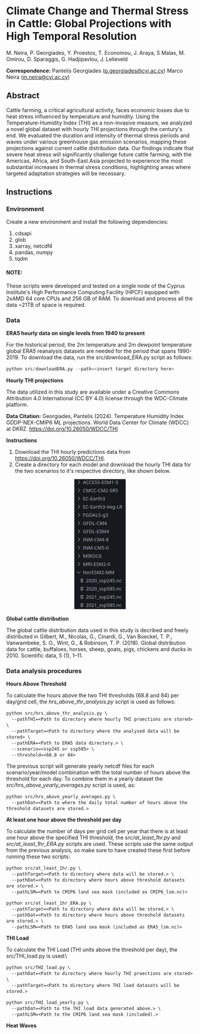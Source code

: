 # Climate Change and Thermal Stress in Cattle: Global Projections with High Temporal Resolution

M. Neira, P. Georgiades, Y. Proestos, T. Economou, J. Araya, S Malas, M. Omirou, D. Sparaggis, G. Hadjipavlou, J. Lelieveld

**Correspondence:** Pantelis Georgiades (p.georgiades@cyi.ac.cy) Marco Neira (m.neira@cyi.ac.cy)

## Abstract
Cattle farming, a critical agricultural activity, faces economic losses due to heat stress influenced by temperature and humidity. Using the Temperature-Humidity Index (THI) as a non-invasive measure, we analyzed a novel global dataset with hourly THI projections through the century's end. We evaluated the duration and intensity of thermal stress periods and waves under various greenhouse gas emission scenarios, mapping these projections against current cattle distribution data. Our findings indicate that severe heat stress will significantly challenge future cattle farming, with the Americas, Africa, and South-East Asia projected to experience the most substantial increases in thermal stress conditions, highlighting areas where targeted adaptation strategies will be necessary.

## Instructions

### Environment

Create a new environment and install the following dependencies:

1. cdsapi
2. glob
3. xarray, netcdf4
4. pandas, numpy
5. tqdm


#### NOTE:
These scripts were developed and tested on a single node of the Cyprus Institute's High Performance Computing Facility (HPCF) equipped with 2xAMD 64 core CPUs and 256 GB of RAM. To download and process all the data ~21TB of space is required.

### Data

**ERA5 hourly data on single levels from 1940 to present**

For the historical period, the 2m temperature and 2m dewpoint temperature global ERA5 reanalysis datasets are needed for the period that spans 1990-2019. To download the data, run the src/download_ERA.py script as follows:

```python
python src/downloadERA.py --path=<insert target directory here>
```

**Hourly THI projections**

The data utilized in this study are available under a Creative Commons Attribution 4.0 International (CC BY 4.0) license through the WDC-Climate platform. 

**Data Citation:** Georgiades, Pantelis (2024). Temperature Humidity Index GDDP-NEX-CMIP6 ML projections. World Data Center for Climate (WDCC) at DKRZ. https://doi.org/10.26050/WDCC/THI

**Instructions**

1. Download the THI hourly predictions data from https://doi.org/10.26050/WDCC/THI.
2. Create a directory for each model and download the hourly THI data for the two scenarios to it's respective directory, like shown below.

<p align="center">
  <img width="138" height="349" src="data_structure.png">
</p>

**Global cattle distribution**

The global cattle distribution data used in this study is decribed and freely distributed in Gilbert, M., Nicolas, G., Cinardi, G., Van Boeckel, T. P., Vanwambeke, S. O., Wint, G., & Robinson, T. P. (2018). Global distribution data for cattle, buffaloes, horses, sheep, goats, pigs, chickens and ducks in 2010. Scientific data, 5 (1), 1–11.

### Data analysis procedures


**Hours Above Threshold**

To calculate the hours above the two THI thresholds (68.8 and 84) per day/grid cell, the *hrs_above_thr_analysis.py* script is used as follows:

```
python src/hrs_above_thr_analysis.py \
  --pathTHI=<Path to directory where hourly THI proections are stored> \
  --pathTarget=<Path to directory where the analysed data will be stored> \
  --pathERA=<Path to ERA5 data directory.> \
  --scenario=<ssp245 or ssp585> \
  --threshold=<68.8 or 84>
```

The previous script will generate yearly netcdf files for each scenario/year/model combination with the total number of hours above the threshold for each day. To combine them in a yearly dataset the *src/hrs_above_yearly_averages.py* script is used, as:

```
python src/hrs_above_yearly_averages.py \
  --pathDat=<Path to where the daily total number of hours above the threshold datasets are stored.>
```

**At least one hour above the threshold per day**

To calculate the number of days per grid cell per year that there is at least one hour above the specified THI threshold, the *src/at_least_1hr.py* and *src/at_least_1hr_ERA.py* scripts are used. These scripts use the same output from the previous analysis, so make sure to have created these first before running these two scripts:

```
python src/at_least_1hr.py \
  --pathTarget=<Path to directory where data will be stored.> \
  --pathDat=<Path to directory where hours above threshold datasets are stored.> \
  --pathLSM=<Path to CMIP6 land sea mask (included as CMIP6_lsm.nc)>
```

```
python src/at_least_1hr_ERA.py \
  --pathTarget=<Path to directory where data will be stored.> \
  --pathDat=<Path to directory where hours above threshold datasets are stored.> \
  --pathLSM=<Path to ERA5 land sea mask (included as ERA5_lsm.nc)>
```

**THI Load**

To calculate the THI Load (THI units above the threshold per day), the src/THI_load.py is used:\

```
python src/THI_load.py \
  --pathDat=<Path to directory where hourly THI proections are stored> \
  --pathTarget=<Path to directory where THI load datasats will be stored.>
```

```
python src/THI_load_yearly.py \
  --pathDat=<Path to the THI load data generated above.> \
  --pathLSM=<Path to the CMIP6 land sea mask (included).>
```

**Heat Waves**

